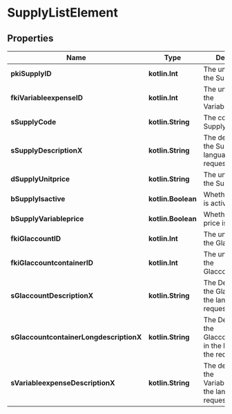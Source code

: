 
# SupplyListElement

## Properties
| Name | Type | Description | Notes |
| ------------ | ------------- | ------------- | ------------- |
| **pkiSupplyID** | **kotlin.Int** | The unique ID of the Supply |  |
| **fkiVariableexpenseID** | **kotlin.Int** | The unique ID of the Variableexpense |  |
| **sSupplyCode** | **kotlin.String** | The code of the Supply |  |
| **sSupplyDescriptionX** | **kotlin.String** | The description of the Supply in the language of the requester |  |
| **dSupplyUnitprice** | **kotlin.String** | The unit price of the Supply |  |
| **bSupplyIsactive** | **kotlin.Boolean** | Whether the supply is active or not |  |
| **bSupplyVariableprice** | **kotlin.Boolean** | Whether if the price is variable |  |
| **fkiGlaccountID** | **kotlin.Int** | The unique ID of the Glaccount |  [optional] |
| **fkiGlaccountcontainerID** | **kotlin.Int** | The unique ID of the Glaccountcontainer |  [optional] |
| **sGlaccountDescriptionX** | **kotlin.String** | The Description for the Glaccount in the language of the requester |  [optional] |
| **sGlaccountcontainerLongdescriptionX** | **kotlin.String** | The Description for the Glaccountcontainer in the language of the requester |  [optional] |
| **sVariableexpenseDescriptionX** | **kotlin.String** | The description of the Variableexpense in the language of the requester |  [optional] |



